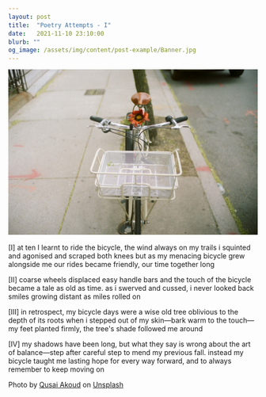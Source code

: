 ```yaml
---
layout: post
title:  "Poetry Attempts - I"
date:   2021-11-10 23:10:00
blurb: ""
og_image: /assets/img/content/post-example/Banner.jpg
---
```


<img src="/assets/img/content/others/1.jpg" alt="bay" class="banner"/>

[I]
at ten I learnt to ride the bicycle, the wind always on my trails
i squinted and agonised and scraped both knees
but as my menacing bicycle grew alongside me
our rides became friendly, our time together long

[II]
coarse wheels displaced easy handle bars
and the touch of the bicycle became a tale as old as time.
as i swerved and cussed, i never looked back
smiles growing distant as miles rolled on

[III]
in retrospect, my bicycle days were a wise old tree
oblivious to the depth of its roots
when i stepped out of my skin—bark warm to the touch—
my feet planted firmly, the tree's shade followed me around

[IV]
my shadows have been long, but what they say is wrong
about the art of balance—step after careful step to mend my previous fall.
instead my bicycle taught me lasting hope for every way forward,
and to always remember to keep moving on


Photo by <a href="https://unsplash.com/@qusaiakoud?utm_source=unsplash&utm_medium=referral&utm_content=creditCopyText">Qusai Akoud</a> on <a href="https://unsplash.com/s/photos/cycle-flower?utm_source=unsplash&utm_medium=referral&utm_content=creditCopyText">Unsplash</a>
